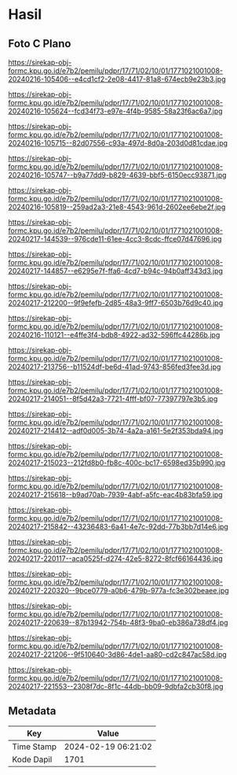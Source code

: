 # Hasil

## Foto C Plano

https://sirekap-obj-formc.kpu.go.id/e7b2/pemilu/pdpr/17/71/02/10/01/1771021001008-20240216-105406--e4cd1cf2-2e08-4417-81a8-674ecb9e23b3.jpg

https://sirekap-obj-formc.kpu.go.id/e7b2/pemilu/pdpr/17/71/02/10/01/1771021001008-20240216-105624--fcd34f73-e97e-4f4b-9585-58a23f6ac6a7.jpg

https://sirekap-obj-formc.kpu.go.id/e7b2/pemilu/pdpr/17/71/02/10/01/1771021001008-20240216-105715--82d07556-c93a-497d-8d0a-203d0d81cdae.jpg

https://sirekap-obj-formc.kpu.go.id/e7b2/pemilu/pdpr/17/71/02/10/01/1771021001008-20240216-105747--b9a77dd9-b829-4639-bbf5-6150ecc93871.jpg

https://sirekap-obj-formc.kpu.go.id/e7b2/pemilu/pdpr/17/71/02/10/01/1771021001008-20240216-105819--259ad2a3-21e8-4543-961d-2602ee6ebe2f.jpg

https://sirekap-obj-formc.kpu.go.id/e7b2/pemilu/pdpr/17/71/02/10/01/1771021001008-20240217-144539--976cde11-61ee-4cc3-8cdc-ffce07d47696.jpg

https://sirekap-obj-formc.kpu.go.id/e7b2/pemilu/pdpr/17/71/02/10/01/1771021001008-20240217-144857--e6295e7f-ffa6-4cd7-b94c-94b0aff343d3.jpg

https://sirekap-obj-formc.kpu.go.id/e7b2/pemilu/pdpr/17/71/02/10/01/1771021001008-20240217-212200--9f9efefb-2d85-48a3-9ff7-6503b76d9c40.jpg

https://sirekap-obj-formc.kpu.go.id/e7b2/pemilu/pdpr/17/71/02/10/01/1771021001008-20240216-110121--e4ffe3f4-bdb8-4922-ad32-596ffc44286b.jpg

https://sirekap-obj-formc.kpu.go.id/e7b2/pemilu/pdpr/17/71/02/10/01/1771021001008-20240217-213756--b11524df-be6d-41ad-9743-856fed3fee3d.jpg

https://sirekap-obj-formc.kpu.go.id/e7b2/pemilu/pdpr/17/71/02/10/01/1771021001008-20240217-214051--8f5d42a3-7721-4fff-bf07-77397797e3b5.jpg

https://sirekap-obj-formc.kpu.go.id/e7b2/pemilu/pdpr/17/71/02/10/01/1771021001008-20240217-214412--adf0d005-3b74-4a2a-a161-5e2f353bda94.jpg

https://sirekap-obj-formc.kpu.go.id/e7b2/pemilu/pdpr/17/71/02/10/01/1771021001008-20240217-215023--212fd8b0-fb8c-400c-bc17-6598ed35b990.jpg

https://sirekap-obj-formc.kpu.go.id/e7b2/pemilu/pdpr/17/71/02/10/01/1771021001008-20240217-215618--b9ad70ab-7939-4abf-a5fc-eac4b83bfa59.jpg

https://sirekap-obj-formc.kpu.go.id/e7b2/pemilu/pdpr/17/71/02/10/01/1771021001008-20240217-215842--43236483-6a41-4e7c-92dd-77b3bb7d14e6.jpg

https://sirekap-obj-formc.kpu.go.id/e7b2/pemilu/pdpr/17/71/02/10/01/1771021001008-20240217-220117--aca0525f-d274-42e5-8272-8fcf66164436.jpg

https://sirekap-obj-formc.kpu.go.id/e7b2/pemilu/pdpr/17/71/02/10/01/1771021001008-20240217-220320--9bce0779-a0b6-479b-977a-fc3e302beaee.jpg

https://sirekap-obj-formc.kpu.go.id/e7b2/pemilu/pdpr/17/71/02/10/01/1771021001008-20240217-220639--87b13942-754b-48f3-9ba0-eb386a738df4.jpg

https://sirekap-obj-formc.kpu.go.id/e7b2/pemilu/pdpr/17/71/02/10/01/1771021001008-20240217-221206--9f510640-3d86-4de1-aa80-cd2c847ac58d.jpg

https://sirekap-obj-formc.kpu.go.id/e7b2/pemilu/pdpr/17/71/02/10/01/1771021001008-20240217-221553--2308f7dc-8f1c-44db-bb09-9dbfa2cb30f8.jpg


## Metadata

| Key        | Value               |
| ---------- | ------------------- |
| Time Stamp | 2024-02-19 06:21:02 |
| Kode Dapil | 1701                |



